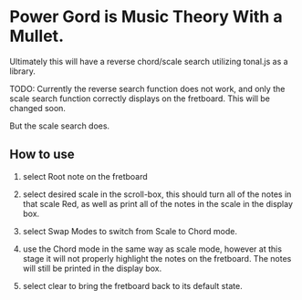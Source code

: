 # Power Gord is Music Theory With a Mullet.

Ultimately this will have a reverse chord/scale search utilizing tonal.js as a library.

TODO:
Currently the reverse search function does not work, and only the scale search function correctly displays on the fretboard. This will be changed soon.

But the scale search does.

## How to use

1. select Root note on the fretboard

2. select desired scale in the scroll-box, this should turn all of the notes in that scale Red, as well as print all of the notes in the scale in the display box.

3. select Swap Modes to switch from Scale to Chord mode.

4. use the Chord mode in the same way as scale mode, however at this stage it will not properly highlight the notes on the fretboard. The notes will still be printed in the display box.

4. select clear to bring the fretboard back to its default state.
